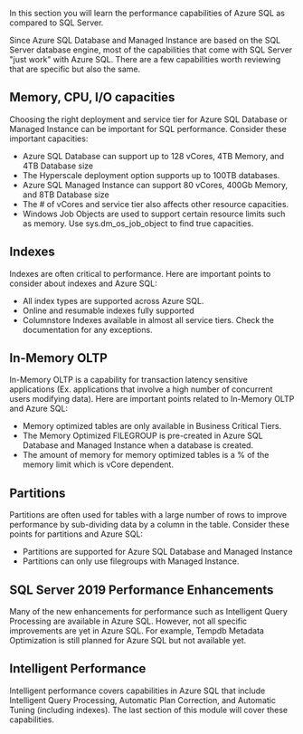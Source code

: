 In this section you will learn the performance capabilities of Azure SQL as compared to SQL Server.

Since Azure SQL Database and Managed Instance are based on the SQL Server database engine, most of the capabilities that come with SQL Server "just work" with Azure SQL. There are a few capabilities worth reviewing that are specific but also the same.

## Memory, CPU, I/O capacities

Choosing the right deployment and service tier for Azure SQL Database or Managed Instance can be important for SQL performance. Consider these important capacities:

- Azure SQL Database can support up to 128 vCores, 4TB Memory, and 4TB Database size
- The Hyperscale deployment option supports up to 100TB databases.
- Azure SQL Managed Instance can support 80 vCores, 400Gb Memory, and 8TB Database size
- The # of vCores and service tier also affects other resource capacities.
- Windows Job Objects are used to support certain resource limits such as memory. Use sys.dm_os_job_object to find true capacities.

## Indexes

Indexes are often critical to performance. Here are important points to consider about indexes and Azure SQL:

- All index types are supported across Azure SQL.
- Online and resumable indexes fully supported
- Columnstore Indexes available in almost all service tiers. Check the documentation for any exceptions.

## In-Memory OLTP

In-Memory OLTP is a capability for transaction latency sensitive applications (Ex. applications that involve a high number of concurrent users modifying data). Here are important points related to In-Memory OLTP and Azure SQL:

- Memory optimized tables are only available in Business Critical Tiers.
- The Memory Optimized FILEGROUP is pre-created in Azure SQL Database and Managed Instance when a database is created.
- The amount of memory for memory optimized tables is a % of the memory limit which is vCore dependent.

## Partitions

Partitions are often used for tables with a large number of rows to improve performance by sub-dividing data by a column in the table. Consider these points for partitions and Azure SQL:

- Partitions are supported for Azure SQL Database and Managed Instance
- Partitions can only use filegroups with Managed Instance.

## SQL Server 2019 Performance Enhancements

Many of the new enhancements for performance such as Intelligent Query Processing are available in Azure SQL. However, not all specific improvements are yet in Azure SQL. For example, Tempdb Metadata Optimization is still planned for Azure SQL but not available yet.

## Intelligent Performance

Intelligent performance covers capabilities in Azure SQL that include Intelligent Query Processing, Automatic Plan Correction, and Automatic Tuning (including indexes). The last section of this module will cover these capabilities.